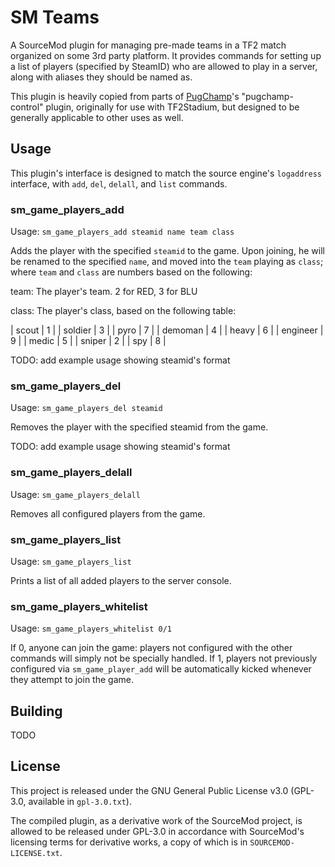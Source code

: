 # SM Teams

A SourceMod plugin for managing pre-made teams in a TF2 match
organized on some 3rd party platform. It provides commands for setting
up a list of players (specified by SteamID) who are allowed to play in
a server, along with aliases they should be named as.

This plugin is heavily copied from parts of
[PugChamp](https://github.com/fwdcp/pugchamp)'s "pugchamp-control"
plugin, originally for use with TF2Stadium, but designed to be
generally applicable to other uses as well.

## Usage

This plugin's interface is designed to match the source engine's
`logaddress` interface, with `add`, `del`, `delall`, and `list`
commands.

### sm_game_players_add

Usage: `sm_game_players_add steamid name team class`

Adds the player with the specified `steamid` to the game. Upon
joining, he will be renamed to the specified `name`, and moved into
the `team` playing as `class`; where `team` and `class` are numbers
based on the following:

team: The player's team. 2 for RED, 3 for BLU

class: The player's class, based on the following table:

| scout    | 1 |
| soldier  | 3 |
| pyro     | 7 |
| demoman  | 4 |
| heavy    | 6 |
| engineer | 9 |
| medic    | 5 |
| sniper   | 2 |
| spy      | 8 |

TODO: add example usage showing steamid's format

### sm_game_players_del

Usage: `sm_game_players_del steamid`

Removes the player with the specified steamid from the game.

TODO: add example usage showing steamid's format

### sm_game_players_delall

Usage: `sm_game_players_delall`

Removes all configured players from the game.

### sm_game_players_list

Usage: `sm_game_players_list`

Prints a list of all added players to the server console.

### sm_game_players_whitelist

Usage: `sm_game_players_whitelist 0/1`

If 0, anyone can join the game: players not configured with the other
commands will simply not be specially handled. If 1, players not
previously configured via `sm_game_player_add` will be automatically
kicked whenever they attempt to join the game.

## Building

TODO

## License

This project is released under the GNU General Public License v3.0
(GPL-3.0, available in `gpl-3.0.txt`).

The compiled plugin, as a derivative work of the SourceMod project, is
allowed to be released under GPL-3.0 in accordance with SourceMod's
licensing terms for derivative works, a copy of which is in
`SOURCEMOD-LICENSE.txt`.
